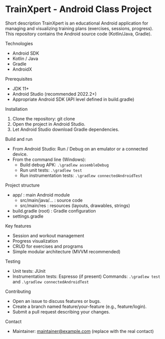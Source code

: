 # TrainXpert - Android Class Project

Short description
TrainXpert is an educational Android application for managing and visualizing training plans (exercises, sessions, progress). This repository contains the Android source code (Kotlin/Java, Gradle).

Technologies
- Android SDK
- Kotlin / Java
- Gradle
- AndroidX

Prerequisites
- JDK 11+
- Android Studio (recommended 2022.2+)
- Appropriate Android SDK (API level defined in build.gradle)

Installation
1. Clone the repository:
   git clone <repository-url>
2. Open the project in Android Studio.
3. Let Android Studio download Gradle dependencies.

Build and run
- From Android Studio: Run / Debug on an emulator or a connected device.
- From the command line (Windows):
  - Build debug APK: `.\gradlew assembleDebug`
  - Run unit tests: `.\gradlew test`
  - Run instrumentation tests: `.\gradlew connectedAndroidTest`

Project structure
- app/ : main Android module
  - src/main/java/... : source code
  - src/main/res : resources (layouts, drawables, strings)
- build.gradle (root) : Gradle configuration
- settings.gradle

Key features
- Session and workout management
- Progress visualization
- CRUD for exercises and programs
- Simple modular architecture (MVVM recommended)

Testing
- Unit tests: JUnit
- Instrumentation tests: Espresso (if present)
Commands: `.\gradlew test` and `.\gradlew connectedAndroidTest`

Contributing
- Open an issue to discuss features or bugs.
- Create a branch named feature/your-feature (e.g., feature/login).
- Submit a pull request describing your changes.

Contact
- Maintainer: maintainer@example.com (replace with the real contact)


